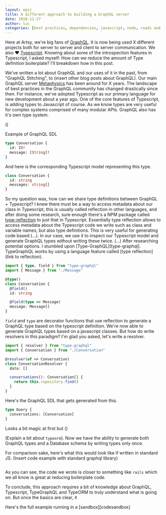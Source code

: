 ```yaml
---
layout: epic
title: A different approach to building a GraphQL server
date: 2018-11-27
author: luc
categories: [best practices, dependencies, javascript, node, roads and bridges]
---
```


Here at Artsy, we're big fans of [GraphQL][]. It is now being used X different projects both for server to server
and client to server communication. We also ♥ [Typescript][typescript]. Knowing about some of the introspection
features in Typescript, I asked myself: How can we reduce the amount of Type definition boilerplate? I'll breakdown
how in this post.

We've written a lot about GraphQL and our uses of it in the past, from "GraphQL Stitching", to (insert other blog
posts about GraphQL). Our main GraphQL server [Metaphysics](metaphysics) has been around for X years. The landscape
of best practices in the GraphQL community has changed drastically since then. For instance, we've adopted
Typescript as our primary language for new development about a year ago. One of the core features of Typescript, is
adding types to Javascript of course. As we know types are very useful for complex systems comprised of many
modular APIs. GraphQL also has it's own type system.

()

Example of GraphQL SDL

```graphql
type Conversation {
  id: ID!
  message: [String]!
}
```

And here is the corresponding Typescript model representing this type.

```typescript
class Conversation {
  id: string
  messages: string[]
}
```

So my question was, how can we share type definitions between GraphQL + Typescript? I knew there must be a way to
access metadata about our class in Typescript, this is usually called reflection in other languages, and after
doing some research, sure enough there's a NPM package called [type-reflection](type-reflection) to just that in
Typescript. Essentially type reflection allows to access metadata about the Typescript code we write such as class
and variable names, but also type definitions. This is very useful for generating code based (...). In our case, we
use it to inspect our Typescript model and generate GraphQL types without writing these twice. (...) After
researching potential options. I stumbled upon [Type-GraphQL][type-graphql]. TypeGraphQL works by using a language
feature called [type reflection](link to reflection).

```typescript
import { type, field } from "type-graphql"
import { Message } from "./Message"

@type()
class Conversation {
  @field()
  id: string

  @field(type => Message)
  message: Message[]
}
```

`field` and `type` are decorator functions that use reflection to generate a GraphQL type based on the typescript
definition. We're now able to generate GraphQL types based on a javascript classes. But how do write resolvers in
this paradigm? I'm glad you asked, let's write a resolver.

```typescript
import { resolver } from "type-graphql"
import { Conversation } from "./Conversation"

@resolver(of => Conversation)
class ConversationResolver {
  data: []

  conversations(): Conversation[] {
    return this.repository.find()
  }
}
```

Here's the GraphQL SDL that gets generated from this.

```graphql
type Query {
  conversations: [Conversation]
}
```

Looks a bit magic at first but ()

(Explain a bit about `typeorm`). Now we have the ability to generate both GraphQL types and a Database schema by
writing types only once.

For comparison sake, here's what this would look like if written in standard JS. (Insert code example with standard
graphql library)

```

```

As you can see, the code we wrote is closer to something like `rails` which we all know is great at reducing
boilerplate code.

To conclude, this approach requires a bit of knowledge about GraphQL, Typescript, TypeGraphQL and TypeORM to truly
understand what is going on. But once the basics are clear, it

Here's the full example running in a [sandbox][codesandbox]

[graphql]: https://graphql.org
[typescript]: http://www.typescriptlang.org
[typeorm]: http://typeorm.io/
